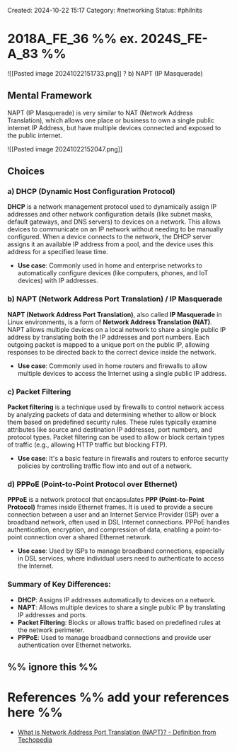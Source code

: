 Created: 2024-10-22 15:17
Category: #networking 
Status: #philnits



# 2018A_FE_36 %% ex. 2024S_FE-A_83 %%

![[Pasted image 20241022151733.png]]
? 
b) NAPT (IP Masquerade)

## Mental Framework

NAPT (IP Masquerade) is very similar to NAT (Network Address Translation), which allows one place or business to own a single public internet IP Address, but have multiple devices connected and exposed to the public internet.

![[Pasted image 20241022152047.png]]

## Choices 

### a) DHCP (Dynamic Host Configuration Protocol)

**DHCP** is a network management protocol used to dynamically assign IP addresses and other network configuration details (like subnet masks, default gateways, and DNS servers) to devices on a network. This allows devices to communicate on an IP network without needing to be manually configured. When a device connects to the network, the DHCP server assigns it an available IP address from a pool, and the device uses this address for a specified lease time.

- **Use case**: Commonly used in home and enterprise networks to automatically configure devices (like computers, phones, and IoT devices) with IP addresses.

### b) NAPT (Network Address Port Translation) / IP Masquerade

**NAPT (Network Address Port Translation)**, also called **IP Masquerade** in Linux environments, is a form of **Network Address Translation (NAT)**. NAPT allows multiple devices on a local network to share a single public IP address by translating both the IP addresses and port numbers. Each outgoing packet is mapped to a unique port on the public IP, allowing responses to be directed back to the correct device inside the network.

- **Use case**: Commonly used in home routers and firewalls to allow multiple devices to access the Internet using a single public IP address.

### c) Packet Filtering

**Packet filtering** is a technique used by firewalls to control network access by analyzing packets of data and determining whether to allow or block them based on predefined security rules. These rules typically examine attributes like source and destination IP addresses, port numbers, and protocol types. Packet filtering can be used to allow or block certain types of traffic (e.g., allowing HTTP traffic but blocking FTP).

- **Use case**: It's a basic feature in firewalls and routers to enforce security policies by controlling traffic flow into and out of a network.

### d) PPPoE (Point-to-Point Protocol over Ethernet)

**PPPoE** is a network protocol that encapsulates **PPP (Point-to-Point Protocol)** frames inside Ethernet frames. It is used to provide a secure connection between a user and an Internet Service Provider (ISP) over a broadband network, often used in DSL Internet connections. PPPoE handles authentication, encryption, and compression of data, enabling a point-to-point connection over a shared Ethernet network.

- **Use case**: Used by ISPs to manage broadband connections, especially in DSL services, where individual users need to authenticate to access the Internet.

### Summary of Key Differences:

- **DHCP**: Assigns IP addresses automatically to devices on a network.
- **NAPT**: Allows multiple devices to share a single public IP by translating IP addresses and ports.
- **Packet Filtering**: Blocks or allows traffic based on predefined rules at the network perimeter.
- **PPPoE**: Used to manage broadband connections and provide user authentication over Ethernet networks.




%% ignore this %%
---









# References %% add your references here %%
- [What is Network Address Port Translation (NAPT)? - Definition from Techopedia](https://www.techopedia.com/definition/4027/network-address-port-translation-napt)